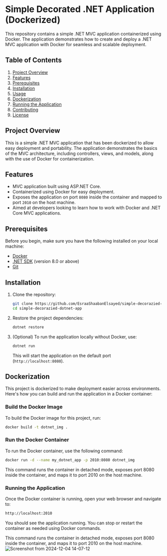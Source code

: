 # **Simple Decorated .NET Application (Dockerized)**

This repository contains a simple .NET MVC application containerized using Docker. The application demonstrates how to create and deploy a .NET MVC application with Docker for seamless and scalable deployment.

## **Table of Contents**
1. [Project Overview](#project-overview)
2. [Features](#features)
3. [Prerequisites](#prerequisites)
4. [Installation](#installation)
5. [Usage](#usage)
6. [Dockerization](#dockerization)
7. [Running the Application](#running-the-application)
8. [Contributing](#contributing)
9. [License](#license)

## **Project Overview**
This is a simple .NET MVC application that has been dockerized to allow easy deployment and portability. The application demonstrates the basics of the MVC architecture, including controllers, views, and models, along with the use of Docker for containerization.

## **Features**
- MVC application built using ASP.NET Core.
- Containerized using Docker for easy deployment.
- Exposes the application on port `8080` inside the container and mapped to port `2010` on the host machine.
- Aimed at developers looking to learn how to work with Docker and .NET Core MVC applications.

## **Prerequisites**
Before you begin, make sure you have the following installed on your local machine:
- [Docker](https://www.docker.com/get-started)
- [.NET SDK](https://dotnet.microsoft.com/download) (version 8.0 or above)
- [Git](https://git-scm.com/)

## **Installation**

1. Clone the repository:

    ```bash
    git clone https://github.com/EsraaShaabanElsayed/simple-decorazied-dotnet-app.git
    cd simple-decorazied-dotnet-app
    ```

2. Restore the project dependencies:

    ```bash
    dotnet restore
    ```

3. (Optional) To run the application locally without Docker, use:

    ```bash
    dotnet run
    ```

    This will start the application on the default port (`http://localhost:8080`).

## **Dockerization**

This project is dockerized to make deployment easier across environments. Here's how you can build and run the application in a Docker container:

### **Build the Docker Image**
To build the Docker image for this project, run:

```bash
docker build -t dotnet_img .
```
### **Run the Docker Container**

To run the Docker container, use the following command:
```bash
docker run -d --name my_dotnet_app -p 2010:8080 dotnet_img
```
This command runs the container in detached mode, exposes port 8080 inside the container, and maps it to port 2010 on the host machine.
### **Running the Application**

Once the Docker container is running, open your web browser and navigate to:
```bash 
http://localhost:2010
```
You should see the application running. You can stop or restart the container as needed using Docker commands.

This command runs the container in detached mode, exposes port 8080 inside the container, and maps it to port 2010 on the host machine.
![Screenshot from 2024-12-04 14-07-12](https://github.com/user-attachments/assets/a335f43a-fe45-456b-bb7c-5d406e22b205)


